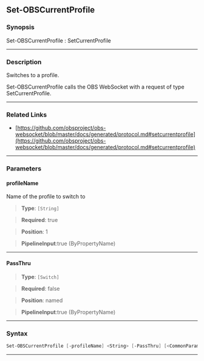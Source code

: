 Set-OBSCurrentProfile
---------------------
### Synopsis
Set-OBSCurrentProfile : SetCurrentProfile

---
### Description

Switches to a profile.


Set-OBSCurrentProfile calls the OBS WebSocket with a request of type SetCurrentProfile.

---
### Related Links
* [https://github.com/obsproject/obs-websocket/blob/master/docs/generated/protocol.md#setcurrentprofile](https://github.com/obsproject/obs-websocket/blob/master/docs/generated/protocol.md#setcurrentprofile)



---
### Parameters
#### **profileName**

Name of the profile to switch to



> **Type**: ```[String]```

> **Required**: true

> **Position**: 1

> **PipelineInput**:true (ByPropertyName)



---
#### **PassThru**

> **Type**: ```[Switch]```

> **Required**: false

> **Position**: named

> **PipelineInput**:true (ByPropertyName)



---
### Syntax
```PowerShell
Set-OBSCurrentProfile [-profileName] <String> [-PassThru] [<CommonParameters>]
```
---
